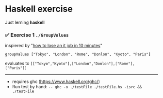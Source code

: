 # Haskell exercise
Just lerning **haskell**

### ✅ Exercise 1 `./GroupValues`

inspiered by "[how to lose an it job in 10 minutes](https://hackernoon.com/how-to-lose-an-it-job-in-10-minutes-3d63213c8370)"

`groupValues ["Tokyo", "London", "Rome", "Donlon", "Kyoto", "Paris"]`

evaluates to  `[["Tokyo","Kyoto"],["London","Donlon"],["Rome"], ["Paris"]]`

___
* requires ghc (https://www.haskell.org/ghc/)
* Run test by hand: `-- ghc -o ./testFile ./testFile.hs -isrc && ./testFile`